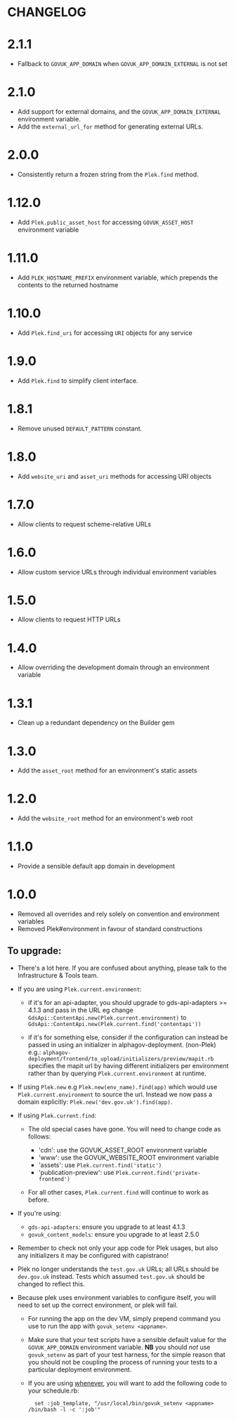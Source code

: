 # CHANGELOG

# 2.1.1

  * Fallback to `GOVUK_APP_DOMAIN` when `GOVUK_APP_DOMAIN_EXTERNAL` is not set

# 2.1.0

  * Add support for external domains, and the
    `GOVUK_APP_DOMAIN_EXTERNAL` environment variable.
  * Add the `external_url_for` method for generating external URLs.

# 2.0.0

  * Consistently return a frozen string from the `Plek.find` method.

# 1.12.0

  * Add `Plek.public_asset_host` for accessing `GOVUK_ASSET_HOST` environment variable

# 1.11.0

  * Add `PLEK_HOSTNAME_PREFIX` environment variable, which prepends the contents
    to the returned hostname

# 1.10.0

  * Add `Plek.find_uri` for accessing `URI` objects for any service

# 1.9.0

  * Add `Plek.find` to simplify client interface.

# 1.8.1

  * Remove unused `DEFAULT_PATTERN` constant.

# 1.8.0

  * Add `website_uri` and `asset_uri` methods for accessing URI objects

# 1.7.0

  * Allow clients to request scheme-relative URLs

# 1.6.0

  * Allow custom service URLs through individual environment variables

# 1.5.0

  * Allow clients to request HTTP URLs

# 1.4.0

  * Allow overriding the development domain through an environment variable

# 1.3.1

  * Clean up a redundant dependency on the Builder gem

# 1.3.0

  * Add the `asset_root` method for an environment's static assets

# 1.2.0

  * Add the `website_root` method for an environment's web root

# 1.1.0

  * Provide a sensible default app domain in development

# 1.0.0

  * Removed all overrides and rely solely on convention and environment variables
  * Removed Plek#environment in favour of standard constructions

## To upgrade:

  * There's a lot here. If you are confused about anything, please talk to the Infrastructure & Tools team.

  * If you are using `Plek.current.environment`:

    * if it's for an api-adapter, you should upgrade to gds-api-adapters >= 4.1.3
      and pass in the URL eg change `GdsApi::ContentApi.new(Plek.current.environment)` to
      `GdsApi::ContentApi.new(Plek.current.find('contentapi'))`

    * if it's for something else, consider if the configuration can instead be passed
      in using an initializer in alphagov-deployment. (non-Plek) e.g.:
      `alphagov-deployment/frontend/to_upload/initializers/preview/mapit.rb`
      specifies the mapit url by having different initializers per environment
      rather than by querying `Plek.current.environment` at runtime.

  * If using `Plek.new` e.g `Plek.new(env_name).find(app)` which would use
    `Plek.current.environment` to source the url. Instead we now pass a domain
    explicitly: `Plek.new('dev.gov.uk').find(app)`.

  * If using `Plek.current.find`:
    * The old special cases have gone. You will need to change code as follows:
      * 'cdn': use the GOVUK_ASSET_ROOT environment variable
      * 'www': use the GOVUK_WEBSITE_ROOT environment variable
      * 'assets': use `Plek.current.find('static')`
      * 'publication-preview': use `Plek.current.find('private-frontend')`

    * For all other cases, `Plek.current.find` will continue to work as before.

  * If you're using:
    * `gds-api-adapters`: ensure you upgrade to at least 4.1.3
    * `govuk_content_models`: ensure you upgrade to at least 2.5.0

  * Remember to check not only your app code for Plek usages, but also any
    initializers it may be configured with capistrano!

  * Plek no longer understands the `test.gov.uk` URLs; all URLs should be
    `dev.gov.uk` instead. Tests which assumed `test.gov.uk` should be changed
    to reflect this.

  * Because plek uses environment variables to configure itself, you will need
    to set up the correct environment, or plek will fail.

    * For running the app on the dev VM, simply prepend command you use to run
      the app with `govuk_setenv <appname>`.

    * Make sure that your test scripts have a sensible default value for the
      `GOVUK_APP_DOMAIN` environment variable. **NB** you should *not* use
      `govuk_setenv` as part of your test harness, for the simple reason that
      you should not be coupling the process of running your tests to a
      particular deployment environment.

    * If you are using [whenever](https://github.com/javan/whenever), you will
      want to add the following code to your schedule.rb:

            set :job_template, "/usr/local/bin/govuk_setenv <appname> /bin/bash -l -c ':job'"
